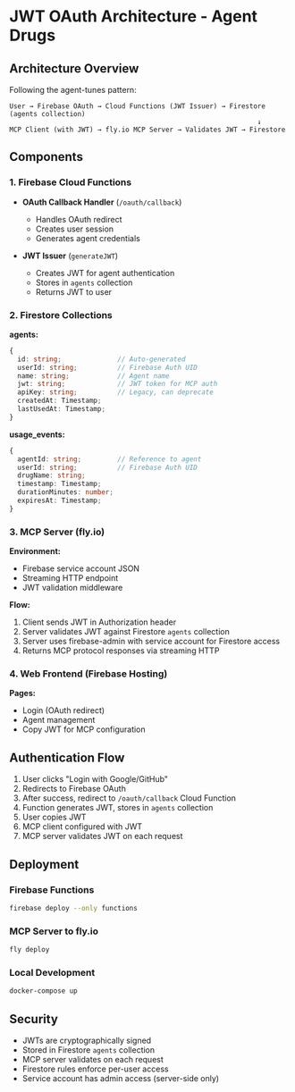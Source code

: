 # JWT OAuth Architecture - Agent Drugs

## Architecture Overview

Following the agent-tunes pattern:

```
User → Firebase OAuth → Cloud Functions (JWT Issuer) → Firestore (agents collection)
                                                              ↓
MCP Client (with JWT) → fly.io MCP Server → Validates JWT → Firestore
```

## Components

### 1. Firebase Cloud Functions
- **OAuth Callback Handler** (`/oauth/callback`)
  - Handles OAuth redirect
  - Creates user session
  - Generates agent credentials

- **JWT Issuer** (`generateJWT`)
  - Creates JWT for agent authentication
  - Stores in `agents` collection
  - Returns JWT to user

### 2. Firestore Collections

**agents:**
```typescript
{
  id: string;              // Auto-generated
  userId: string;          // Firebase Auth UID
  name: string;            // Agent name
  jwt: string;             // JWT token for MCP auth
  apiKey: string;          // Legacy, can deprecate
  createdAt: Timestamp;
  lastUsedAt: Timestamp;
}
```

**usage_events:**
```typescript
{
  agentId: string;         // Reference to agent
  userId: string;          // Firebase Auth UID
  drugName: string;
  timestamp: Timestamp;
  durationMinutes: number;
  expiresAt: Timestamp;
}
```

### 3. MCP Server (fly.io)

**Environment:**
- Firebase service account JSON
- Streaming HTTP endpoint
- JWT validation middleware

**Flow:**
1. Client sends JWT in Authorization header
2. Server validates JWT against Firestore `agents` collection
3. Server uses firebase-admin with service account for Firestore access
4. Returns MCP protocol responses via streaming HTTP

### 4. Web Frontend (Firebase Hosting)

**Pages:**
- Login (OAuth redirect)
- Agent management
- Copy JWT for MCP configuration

## Authentication Flow

1. User clicks "Login with Google/GitHub"
2. Redirects to Firebase OAuth
3. After success, redirect to `/oauth/callback` Cloud Function
4. Function generates JWT, stores in `agents` collection
5. User copies JWT
6. MCP client configured with JWT
7. MCP server validates JWT on each request

## Deployment

### Firebase Functions
```bash
firebase deploy --only functions
```

### MCP Server to fly.io
```bash
fly deploy
```

### Local Development
```bash
docker-compose up
```

## Security

- JWTs are cryptographically signed
- Stored in Firestore `agents` collection
- MCP server validates on each request
- Firestore rules enforce per-user access
- Service account has admin access (server-side only)
